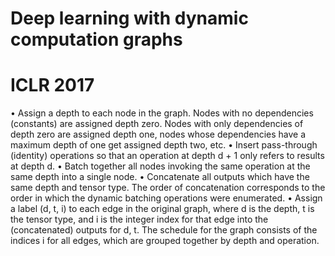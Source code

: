 # Deep learning with dynamic computation graphs
 # ICLR 2017
  • Assign a depth to each node in the graph. Nodes with no dependencies (constants) are assigned depth zero. Nodes with only dependencies of depth zero are assigned depth one, nodes whose dependencies have a maximum depth of one get assigned depth two, etc.
  • Insert pass-through (identity) operations so that an operation at depth d + 1 only refers to results at depth d.
  • Batch together all nodes invoking the same operation at the same depth into a single node.
  • Concatenate all outputs which have the same depth and tensor type. The order of concatenation corresponds to the order in which the dynamic batching operations were enumerated.
  • Assign a label (d, t, i) to each edge in the original graph, where d is the depth, t is the tensor type, and i is the integer index for that edge into the (concatenated) outputs for d, t. The schedule for the graph consists of the indices i for all edges, which are grouped together by depth and operation.
